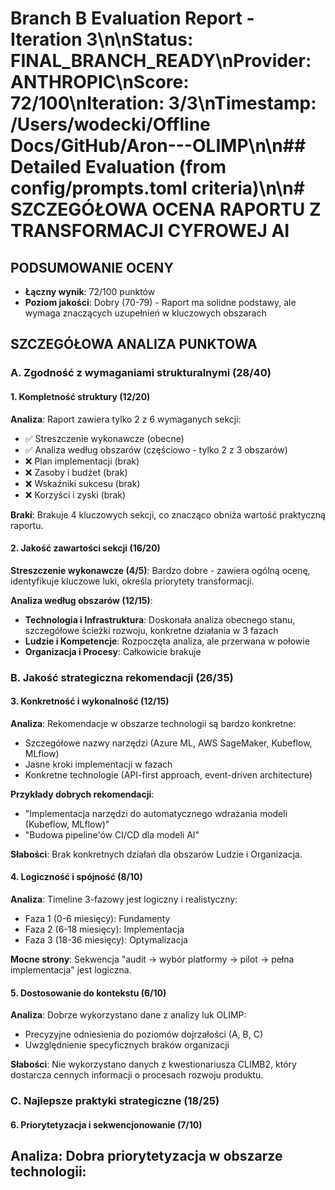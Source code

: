 # Branch B Evaluation Report - Iteration 3\n\n**Status**: FINAL_BRANCH_READY\n**Provider**: ANTHROPIC\n**Score**: 72/100\n**Iteration**: 3/3\n**Timestamp**: /Users/wodecki/Offline Docs/GitHub/Aron---OLIMP\n\n## Detailed Evaluation (from config/prompts.toml criteria)\n\n# SZCZEGÓŁOWA OCENA RAPORTU Z TRANSFORMACJI CYFROWEJ AI

## PODSUMOWANIE OCENY
- **Łączny wynik**: 72/100 punktów
- **Poziom jakości**: Dobry (70-79) - Raport ma solidne podstawy, ale wymaga znaczących uzupełnień w kluczowych obszarach

## SZCZEGÓŁOWA ANALIZA PUNKTOWA

### A. Zgodność z wymaganiami strukturalnymi (28/40)

#### 1. Kompletność struktury (12/20)
**Analiza**: Raport zawiera tylko 2 z 6 wymaganych sekcji:
- ✅ Streszczenie wykonawcze (obecne)
- ✅ Analiza według obszarów (częściowo - tylko 2 z 3 obszarów)
- ❌ Plan implementacji (brak)
- ❌ Zasoby i budżet (brak)
- ❌ Wskaźniki sukcesu (brak)
- ❌ Korzyści i zyski (brak)

**Braki**: Brakuje 4 kluczowych sekcji, co znacząco obniża wartość praktyczną raportu.

#### 2. Jakość zawartości sekcji (16/20)
**Streszczenie wykonawcze (4/5)**: Bardzo dobre - zawiera ogólną ocenę, identyfikuje kluczowe luki, określa priorytety transformacji.

**Analiza według obszarów (12/15)**: 
- **Technologia i Infrastruktura**: Doskonała analiza obecnego stanu, szczegółowe ścieżki rozwoju, konkretne działania w 3 fazach
- **Ludzie i Kompetencje**: Rozpoczęta analiza, ale przerwana w połowie
- **Organizacja i Procesy**: Całkowicie brakuje

### B. Jakość strategiczna rekomendacji (26/35)

#### 3. Konkretność i wykonalność (12/15)
**Analiza**: Rekomendacje w obszarze technologii są bardzo konkretne:
- Szczegółowe nazwy narzędzi (Azure ML, AWS SageMaker, Kubeflow, MLflow)
- Jasne kroki implementacji w fazach
- Konkretne technologie (API-first approach, event-driven architecture)

**Przykłady dobrych rekomendacji**:
- "Implementacja narzędzi do automatycznego wdrażania modeli (Kubeflow, MLflow)"
- "Budowa pipeline'ów CI/CD dla modeli AI"

**Słabości**: Brak konkretnych działań dla obszarów Ludzie i Organizacja.

#### 4. Logiczność i spójność (8/10)
**Analiza**: Timeline 3-fazowy jest logiczny i realistyczny:
- Faza 1 (0-6 miesięcy): Fundamenty
- Faza 2 (6-18 miesięcy): Implementacja
- Faza 3 (18-36 miesięcy): Optymalizacja

**Mocne strony**: Sekwencja "audit → wybór platformy → pilot → pełna implementacja" jest logiczna.

#### 5. Dostosowanie do kontekstu (6/10)
**Analiza**: Dobrze wykorzystano dane z analizy luk OLIMP:
- Precyzyjne odniesienia do poziomów dojrzałości (A, B, C)
- Uwzględnienie specyficznych braków organizacji

**Słabości**: Nie wykorzystano danych z kwestionariusza CLIMB2, który dostarcza cennych informacji o procesach rozwoju produktu.

### C. Najlepsze praktyki strategiczne (18/25)

#### 6. Priorytetyzacja i sekwencjonowanie (7/10)
**Analiza**: Dobra priorytetyzacja w obszarze technologii:
-